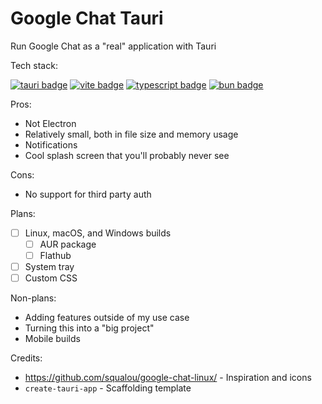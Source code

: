 # Google Chat Tauri

Run Google Chat as a "real" application with Tauri

Tech stack:

[![tauri badge](https://img.shields.io/badge/made_with-tauri-FFC131?logo=tauri&style=for-the-badge)](https://tauri.app) [![vite badge](https://img.shields.io/badge/bundled_with-vite-BC33FE?logo=vite&style=for-the-badge)](https://vitejs.dev) [![typescript badge](https://img.shields.io/badge/built_with-typescript-3176C3?logo=typescript&style=for-the-badge)](https://www.typescriptlang.org/) [![bun badge](https://img.shields.io/badge/managed_by-bun-F9F1E1?logo=bun&style=for-the-badge)](https://bun.sh)

Pros:

- Not Electron
- Relatively small, both in file size and memory usage
- Notifications
- Cool splash screen that you'll probably never see

Cons:

- No support for third party auth

Plans:

- [ ] Linux, macOS, and Windows builds
  - [ ] AUR package
  - [ ] Flathub
- [ ] System tray
- [ ] Custom CSS

Non-plans:

- Adding features outside of my use case
- Turning this into a "big project"
- Mobile builds

Credits:

- <https://github.com/squalou/google-chat-linux/> - Inspiration and icons
- `create-tauri-app` - Scaffolding template
